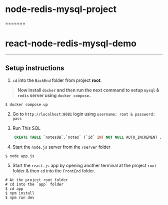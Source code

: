 
# node-redis-mysql-project
=======
# react-node-redis-mysql-demo
---

## Setup instructions

1) `cd` into the `BackEnd` folder from project **root**.

> **Now install `docker` and then run the next command to setup `mysql` & `redis` server using `docker compose.`**
```shell
$ docker compose up
```

2) Go to  `http://localhost:8081` login using `username: root & password: pass` 

3) Run This SQL
```SQL
    CREATE TABLE `notesDB`.`notes` (`id` INT NOT NULL AUTO_INCREMENT , `title` VARCHAR(255) NOT NULL , `text` VARCHAR(500) NOT NULL , PRIMARY KEY (`id`)) ENGINE = InnoDB;
```
4) Start the `node.js` server from the `/server` folder
```shell
$ node app.js
```

5) Start the `react.js` app by opening another terminal at the project `root` folder & then `cd` into the `FrontEnd` folder.
```shell
# At the project root folder
# cd into the `app` folder
$ cd app
$ npm install
$ npm run dev
```

